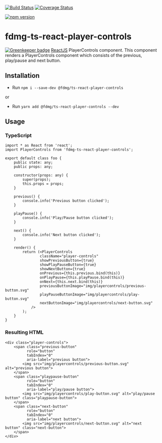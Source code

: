 [![Build Status](https://travis-ci.org/FDMediagroep/fdmg-ts-react-player-controls.svg?branch=master)](https://travis-ci.org/FDMediagroep/fdmg-ts-react-player-controls)
[![Coverage Status](https://coveralls.io/repos/github/FDMediagroep/fdmg-ts-react-player-controls/badge.svg?branch=master)](https://coveralls.io/github/FDMediagroep/fdmg-ts-react-player-controls?branch=master)

[![npm version](https://badge.fury.io/js/%40fdmg%2Fts-react-player-controls.svg)](https://badge.fury.io/js/%40fdmg%2Fts-react-player-controls)

# fdmg-ts-react-player-controls

[![Greenkeeper badge](https://badges.greenkeeper.io/FDMediagroep/fdmg-ts-react-player-controls.svg)](https://greenkeeper.io/)
[ReactJS](https://reactjs.org/) PlayerControls component. This component renders a PlayerControls component which consists of the previous, play/pause and next button.

## Installation
- Run `npm i --save-dev @fdmg/ts-react-player-controls`

or

- Run `yarn add @fdmg/ts-react-player-controls --dev`

## Usage
### TypeScript
```
import * as React from 'react';
import PlayerControls from 'fdmg-ts-react-player-controls';

export default class foo {
    public state: any;
    public props: any;

    constructor(props: any) {
        super(props);
        this.props = props;
    }

    previous() {
        console.info('Previous button clicked');
    }

    playPause() {
        console.info('Play/Pause button clicked');
    }

    next() {
        console.info('Next button clicked');
    }
	
    render() {
        return (<PlayerControls
				className="player-controls"
				showPreviousButton={true}
				showPlayPauseButton={true}
				showNextButton={true}
				onPrevious={this.previous.bind(this)}
				onPlayPause={this.playPause.bind(this)}
				onNext={this.next.bind(this)}
				previousButtonImage="img/playercontrols/previous-button.svg"
				playPauseButtonImage="img/playercontrols/play-button.svg"
				nextButtonImage="img/playercontrols/next-button.svg"
			/>
		);
    }
}
```

### Resulting HTML
```
<div class="player-controls">
    <span class="previous-button"
          role="button"
          tabIndex="0"
          aria-label="previous button">
        <img src="img/playercontrols/previous-button.svg" alt="previous button">
    </span>
    <span class="playpause-button"
          role="button"
          tabIndex="0"
          aria-label="play/pause button">
        <img src="img/playercontrols/play-button.svg" alt="play/pause button" class="playpause-button">
    </span>
    <span class="next-button"
          role="button"
          tabIndex="0"
          aria-label="next button">
    	<img src="img/playercontrols/next-button.svg" alt="next button" class="next-button">
    </span>
</div>

```
